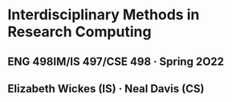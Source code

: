 #   Interdisciplinary Methods in Research Computing
##  ENG 498IM/IS 497/CSE 498 · Spring 2O22
##  Elizabeth Wickes (IS) · Neal Davis (CS)

